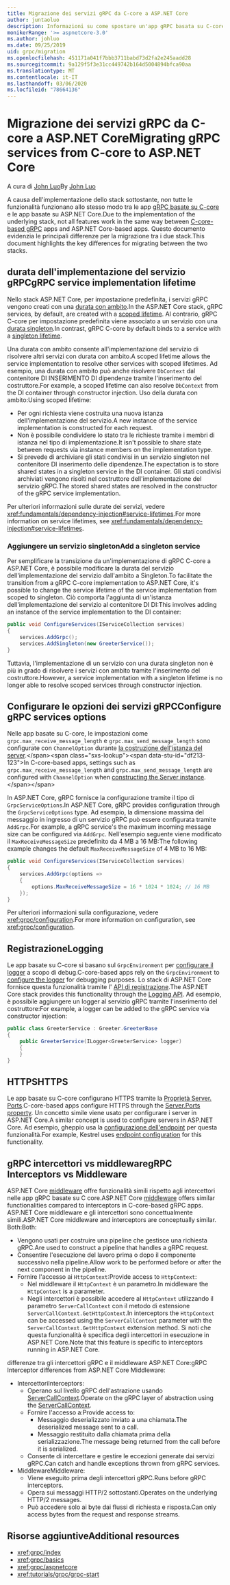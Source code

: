 ```yaml
---
title: Migrazione dei servizi gRPC da C-core a ASP.NET Core
author: juntaoluo
description: Informazioni su come spostare un'app gRPC basata su C-core esistente per l'esecuzione in ASP.NET Core stack.
monikerRange: '>= aspnetcore-3.0'
ms.author: johluo
ms.date: 09/25/2019
uid: grpc/migration
ms.openlocfilehash: 451171a041f7bbb3711babd73d2fa2e245aadd28
ms.sourcegitcommit: 9a129f5f3e31cc449742b164d5004894bfca90aa
ms.translationtype: MT
ms.contentlocale: it-IT
ms.lasthandoff: 03/06/2020
ms.locfileid: "78664136"
---
```

# <a name="migrating-grpc-services-from-c-core-to-aspnet-core"></a><span data-ttu-id="df213-103">Migrazione dei servizi gRPC da C-core a ASP.NET Core</span><span class="sxs-lookup"><span data-stu-id="df213-103">Migrating gRPC services from C-core to ASP.NET Core</span></span>

<span data-ttu-id="df213-104">A cura di [John Luo](https://github.com/juntaoluo)</span><span class="sxs-lookup"><span data-stu-id="df213-104">By [John Luo](https://github.com/juntaoluo)</span></span>

<span data-ttu-id="df213-105">A causa dell'implementazione dello stack sottostante, non tutte le funzionalità funzionano allo stesso modo tra le app [gRPC basate su C-core](https://grpc.io/blog/grpc-stacks) e le app basate su ASP.NET Core.</span><span class="sxs-lookup"><span data-stu-id="df213-105">Due to the implementation of the underlying stack, not all features work in the same way between [C-core-based gRPC](https://grpc.io/blog/grpc-stacks) apps and ASP.NET Core-based apps.</span></span> <span data-ttu-id="df213-106">Questo documento evidenzia le principali differenze per la migrazione tra i due stack.</span><span class="sxs-lookup"><span data-stu-id="df213-106">This document highlights the key differences for migrating between the two stacks.</span></span>

## <a name="grpc-service-implementation-lifetime"></a><span data-ttu-id="df213-107">durata dell'implementazione del servizio gRPC</span><span class="sxs-lookup"><span data-stu-id="df213-107">gRPC service implementation lifetime</span></span>

<span data-ttu-id="df213-108">Nello stack ASP.NET Core, per impostazione predefinita, i servizi gRPC vengono creati con una [durata con ambito](xref:fundamentals/dependency-injection#service-lifetimes).</span><span class="sxs-lookup"><span data-stu-id="df213-108">In the ASP.NET Core stack, gRPC services, by default, are created with a [scoped lifetime](xref:fundamentals/dependency-injection#service-lifetimes).</span></span> <span data-ttu-id="df213-109">Al contrario, gRPC C-core per impostazione predefinita viene associato a un servizio con una [durata singleton](xref:fundamentals/dependency-injection#service-lifetimes).</span><span class="sxs-lookup"><span data-stu-id="df213-109">In contrast, gRPC C-core by default binds to a service with a [singleton lifetime](xref:fundamentals/dependency-injection#service-lifetimes).</span></span>

<span data-ttu-id="df213-110">Una durata con ambito consente all'implementazione del servizio di risolvere altri servizi con durata con ambito.</span><span class="sxs-lookup"><span data-stu-id="df213-110">A scoped lifetime allows the service implementation to resolve other services with scoped lifetimes.</span></span> <span data-ttu-id="df213-111">Ad esempio, una durata con ambito può anche risolvere `DbContext` dal contenitore DI INSERIMENTO DI dipendenze tramite l'inserimento del costruttore.</span><span class="sxs-lookup"><span data-stu-id="df213-111">For example, a scoped lifetime can also resolve `DbContext` from the DI container through constructor injection.</span></span> <span data-ttu-id="df213-112">Uso della durata con ambito:</span><span class="sxs-lookup"><span data-stu-id="df213-112">Using scoped lifetime:</span></span>

* <span data-ttu-id="df213-113">Per ogni richiesta viene costruita una nuova istanza dell'implementazione del servizio.</span><span class="sxs-lookup"><span data-stu-id="df213-113">A new instance of the service implementation is constructed for each request.</span></span>
* <span data-ttu-id="df213-114">Non è possibile condividere lo stato tra le richieste tramite i membri di istanza nel tipo di implementazione.</span><span class="sxs-lookup"><span data-stu-id="df213-114">It isn't possible to share state between requests via instance members on the implementation type.</span></span>
* <span data-ttu-id="df213-115">Si prevede di archiviare gli stati condivisi in un servizio singleton nel contenitore DI inserimento delle dipendenze.</span><span class="sxs-lookup"><span data-stu-id="df213-115">The expectation is to store shared states in a singleton service in the DI container.</span></span> <span data-ttu-id="df213-116">Gli stati condivisi archiviati vengono risolti nel costruttore dell'implementazione del servizio gRPC.</span><span class="sxs-lookup"><span data-stu-id="df213-116">The stored shared states are resolved in the constructor of the gRPC service implementation.</span></span>

<span data-ttu-id="df213-117">Per ulteriori informazioni sulle durate dei servizi, vedere <xref:fundamentals/dependency-injection#service-lifetimes>.</span><span class="sxs-lookup"><span data-stu-id="df213-117">For more information on service lifetimes, see <xref:fundamentals/dependency-injection#service-lifetimes>.</span></span>

### <a name="add-a-singleton-service"></a><span data-ttu-id="df213-118">Aggiungere un servizio singleton</span><span class="sxs-lookup"><span data-stu-id="df213-118">Add a singleton service</span></span>

<span data-ttu-id="df213-119">Per semplificare la transizione da un'implementazione di gRPC C-core a ASP.NET Core, è possibile modificare la durata del servizio dell'implementazione del servizio dall'ambito a Singleton.</span><span class="sxs-lookup"><span data-stu-id="df213-119">To facilitate the transition from a gRPC C-core implementation to ASP.NET Core, it's possible to change the service lifetime of the service implementation from scoped to singleton.</span></span> <span data-ttu-id="df213-120">Ciò comporta l'aggiunta di un'istanza dell'implementazione del servizio al contenitore DI DI:</span><span class="sxs-lookup"><span data-stu-id="df213-120">This involves adding an instance of the service implementation to the DI container:</span></span>

```csharp
public void ConfigureServices(IServiceCollection services)
{
    services.AddGrpc();
    services.AddSingleton(new GreeterService());
}
```

<span data-ttu-id="df213-121">Tuttavia, l'implementazione di un servizio con una durata singleton non è più in grado di risolvere i servizi con ambito tramite l'inserimento del costruttore.</span><span class="sxs-lookup"><span data-stu-id="df213-121">However, a service implementation with a singleton lifetime is no longer able to resolve scoped services through constructor injection.</span></span>

## <a name="configure-grpc-services-options"></a><span data-ttu-id="df213-122">Configurare le opzioni dei servizi gRPC</span><span class="sxs-lookup"><span data-stu-id="df213-122">Configure gRPC services options</span></span>

<span data-ttu-id="df213-123">Nelle app basate su C-core, le impostazioni come `grpc.max_receive_message_length` e `grpc.max_send_message_length` sono configurate con `ChannelOption` durante [la costruzione dell'istanza del server](https://grpc.io/grpc/csharp/api/Grpc.Core.Server.html#Grpc_Core_Server__ctor_System_Collections_Generic_IEnumerable_Grpc_Core_ChannelOption__).</span><span class="sxs-lookup"><span data-stu-id="df213-123">In C-core-based apps, settings such as `grpc.max_receive_message_length` and `grpc.max_send_message_length` are configured with `ChannelOption` when [constructing the Server instance](https://grpc.io/grpc/csharp/api/Grpc.Core.Server.html#Grpc_Core_Server__ctor_System_Collections_Generic_IEnumerable_Grpc_Core_ChannelOption__).</span></span>

<span data-ttu-id="df213-124">In ASP.NET Core, gRPC fornisce la configurazione tramite il tipo di `GrpcServiceOptions`.</span><span class="sxs-lookup"><span data-stu-id="df213-124">In ASP.NET Core, gRPC provides configuration through the `GrpcServiceOptions` type.</span></span> <span data-ttu-id="df213-125">Ad esempio, la dimensione massima del messaggio in ingresso di un servizio gRPC può essere configurata tramite `AddGrpc`.</span><span class="sxs-lookup"><span data-stu-id="df213-125">For example, a gRPC service's the maximum incoming message size can be configured via `AddGrpc`.</span></span> <span data-ttu-id="df213-126">Nell'esempio seguente viene modificato il `MaxReceiveMessageSize` predefinito da 4 MB a 16 MB:</span><span class="sxs-lookup"><span data-stu-id="df213-126">The following example changes the default `MaxReceiveMessageSize` of 4 MB to 16 MB:</span></span>

```csharp
public void ConfigureServices(IServiceCollection services)
{
    services.AddGrpc(options =>
    {
        options.MaxReceiveMessageSize = 16 * 1024 * 1024; // 16 MB
    });
}
```

<span data-ttu-id="df213-127">Per ulteriori informazioni sulla configurazione, vedere <xref:grpc/configuration>.</span><span class="sxs-lookup"><span data-stu-id="df213-127">For more information on configuration, see <xref:grpc/configuration>.</span></span>

## <a name="logging"></a><span data-ttu-id="df213-128">Registrazione</span><span class="sxs-lookup"><span data-stu-id="df213-128">Logging</span></span>

<span data-ttu-id="df213-129">Le app basate su C-core si basano sul `GrpcEnvironment` per [configurare il logger](https://grpc.io/grpc/csharp/api/Grpc.Core.GrpcEnvironment.html?q=size#Grpc_Core_GrpcEnvironment_SetLogger_Grpc_Core_Logging_ILogger_) a scopo di debug.</span><span class="sxs-lookup"><span data-stu-id="df213-129">C-core-based apps rely on the `GrpcEnvironment` to [configure the logger](https://grpc.io/grpc/csharp/api/Grpc.Core.GrpcEnvironment.html?q=size#Grpc_Core_GrpcEnvironment_SetLogger_Grpc_Core_Logging_ILogger_) for debugging purposes.</span></span> <span data-ttu-id="df213-130">Lo stack di ASP.NET Core fornisce questa funzionalità tramite l' [API di registrazione](xref:fundamentals/logging/index).</span><span class="sxs-lookup"><span data-stu-id="df213-130">The ASP.NET Core stack provides this functionality through the [Logging API](xref:fundamentals/logging/index).</span></span> <span data-ttu-id="df213-131">Ad esempio, è possibile aggiungere un logger al servizio gRPC tramite l'inserimento del costruttore:</span><span class="sxs-lookup"><span data-stu-id="df213-131">For example, a logger can be added to the gRPC service via constructor injection:</span></span>

```csharp
public class GreeterService : Greeter.GreeterBase
{
    public GreeterService(ILogger<GreeterService> logger)
    {
    }
}
```

## <a name="https"></a><span data-ttu-id="df213-132">HTTPS</span><span class="sxs-lookup"><span data-stu-id="df213-132">HTTPS</span></span>

<span data-ttu-id="df213-133">Le app basate su C-core configurano HTTPS tramite la [Proprietà Server. Ports](https://grpc.io/grpc/csharp/api/Grpc.Core.Server.html#Grpc_Core_Server_Ports).</span><span class="sxs-lookup"><span data-stu-id="df213-133">C-core-based apps configure HTTPS through the [Server.Ports property](https://grpc.io/grpc/csharp/api/Grpc.Core.Server.html#Grpc_Core_Server_Ports).</span></span> <span data-ttu-id="df213-134">Un concetto simile viene usato per configurare i server in ASP.NET Core.</span><span class="sxs-lookup"><span data-stu-id="df213-134">A similar concept is used to configure servers in ASP.NET Core.</span></span> <span data-ttu-id="df213-135">Ad esempio, gheppio usa la [configurazione dell'endpoint](xref:fundamentals/servers/kestrel#endpoint-configuration) per questa funzionalità.</span><span class="sxs-lookup"><span data-stu-id="df213-135">For example, Kestrel uses [endpoint configuration](xref:fundamentals/servers/kestrel#endpoint-configuration) for this functionality.</span></span>

## <a name="grpc-interceptors-vs-middleware"></a><span data-ttu-id="df213-136">gRPC intercettori vs middleware</span><span class="sxs-lookup"><span data-stu-id="df213-136">gRPC Interceptors vs Middleware</span></span>

<span data-ttu-id="df213-137">ASP.NET Core [middleware](xref:fundamentals/middleware/index) offre funzionalità simili rispetto agli intercettori nelle app gRPC basate su C core.</span><span class="sxs-lookup"><span data-stu-id="df213-137">ASP.NET Core [middleware](xref:fundamentals/middleware/index) offers similar functionalities compared to interceptors in C-core-based gRPC apps.</span></span> <span data-ttu-id="df213-138">ASP.NET Core middleware e gli intercettori sono concettualmente simili.</span><span class="sxs-lookup"><span data-stu-id="df213-138">ASP.NET Core middleware and interceptors are conceptually similar.</span></span> <span data-ttu-id="df213-139">Both:</span><span class="sxs-lookup"><span data-stu-id="df213-139">Both:</span></span>

* <span data-ttu-id="df213-140">Vengono usati per costruire una pipeline che gestisce una richiesta gRPC.</span><span class="sxs-lookup"><span data-stu-id="df213-140">Are used to construct a pipeline that handles a gRPC request.</span></span>
* <span data-ttu-id="df213-141">Consentire l'esecuzione del lavoro prima o dopo il componente successivo nella pipeline.</span><span class="sxs-lookup"><span data-stu-id="df213-141">Allow work to be performed before or after the next component in the pipeline.</span></span>
* <span data-ttu-id="df213-142">Fornire l'accesso ai `HttpContext`:</span><span class="sxs-lookup"><span data-stu-id="df213-142">Provide access to `HttpContext`:</span></span>
  * <span data-ttu-id="df213-143">Nel middleware il `HttpContext` è un parametro.</span><span class="sxs-lookup"><span data-stu-id="df213-143">In middleware the `HttpContext` is a parameter.</span></span>
  * <span data-ttu-id="df213-144">Negli intercettori è possibile accedere al `HttpContext` utilizzando il parametro `ServerCallContext` con il metodo di estensione `ServerCallContext.GetHttpContext`.</span><span class="sxs-lookup"><span data-stu-id="df213-144">In interceptors the `HttpContext` can be accessed using the `ServerCallContext` parameter with the `ServerCallContext.GetHttpContext` extension method.</span></span> <span data-ttu-id="df213-145">Si noti che questa funzionalità è specifica degli intercettori in esecuzione in ASP.NET Core.</span><span class="sxs-lookup"><span data-stu-id="df213-145">Note that this feature is specific to interceptors running in ASP.NET Core.</span></span>

<span data-ttu-id="df213-146">differenze tra gli intercettori gRPC e il middleware ASP.NET Core:</span><span class="sxs-lookup"><span data-stu-id="df213-146">gRPC Interceptor differences from ASP.NET Core Middleware:</span></span>

* <span data-ttu-id="df213-147">Intercettori</span><span class="sxs-lookup"><span data-stu-id="df213-147">Interceptors:</span></span>
  * <span data-ttu-id="df213-148">Operano sul livello gRPC dell'astrazione usando [ServerCallContext](https://grpc.io/grpc/csharp/api/Grpc.Core.ServerCallContext.html).</span><span class="sxs-lookup"><span data-stu-id="df213-148">Operate on the gRPC layer of abstraction using the [ServerCallContext](https://grpc.io/grpc/csharp/api/Grpc.Core.ServerCallContext.html).</span></span>
  * <span data-ttu-id="df213-149">Fornire l'accesso a:</span><span class="sxs-lookup"><span data-stu-id="df213-149">Provide access to:</span></span>
    * <span data-ttu-id="df213-150">Messaggio deserializzato inviato a una chiamata.</span><span class="sxs-lookup"><span data-stu-id="df213-150">The deserialized message sent to a call.</span></span>
    * <span data-ttu-id="df213-151">Messaggio restituito dalla chiamata prima della serializzazione.</span><span class="sxs-lookup"><span data-stu-id="df213-151">The message being returned from the call before it is serialized.</span></span>
  * <span data-ttu-id="df213-152">Consente di intercettare e gestire le eccezioni generate dai servizi gRPC.</span><span class="sxs-lookup"><span data-stu-id="df213-152">Can catch and handle exceptions thrown from gRPC services.</span></span>
* <span data-ttu-id="df213-153">Middleware</span><span class="sxs-lookup"><span data-stu-id="df213-153">Middleware:</span></span>
  * <span data-ttu-id="df213-154">Viene eseguito prima degli intercettori gRPC.</span><span class="sxs-lookup"><span data-stu-id="df213-154">Runs before gRPC interceptors.</span></span>
  * <span data-ttu-id="df213-155">Opera sui messaggi HTTP/2 sottostanti.</span><span class="sxs-lookup"><span data-stu-id="df213-155">Operates on the underlying HTTP/2 messages.</span></span>
  * <span data-ttu-id="df213-156">Può accedere solo ai byte dai flussi di richiesta e risposta.</span><span class="sxs-lookup"><span data-stu-id="df213-156">Can only access bytes from the request and response streams.</span></span>

## <a name="additional-resources"></a><span data-ttu-id="df213-157">Risorse aggiuntive</span><span class="sxs-lookup"><span data-stu-id="df213-157">Additional resources</span></span>

* <xref:grpc/index>
* <xref:grpc/basics>
* <xref:grpc/aspnetcore>
* <xref:tutorials/grpc/grpc-start>
